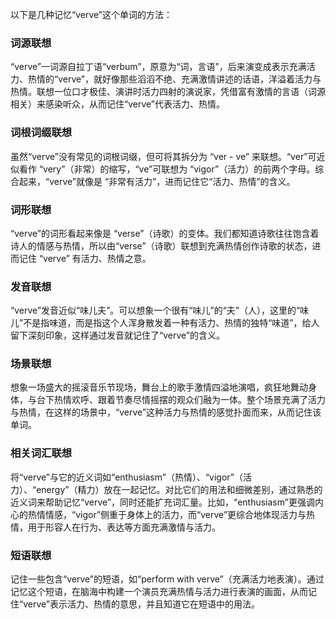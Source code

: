 以下是几种记忆“verve”这个单词的方法：

### 词源联想
“verve”一词源自拉丁语“verbum”，原意为“词，言语”，后来演变成表示充满活力、热情的“verve”，就好像那些滔滔不绝、充满激情讲述的话语，洋溢着活力与热情。联想一位口才极佳、演讲时活力四射的演说家，凭借富有激情的言语（词源相关）来感染听众，从而记住“verve”代表活力、热情。

### 词根词缀联想
虽然“verve”没有常见的词根词缀，但可将其拆分为 “ver - ve” 来联想。“ver”可近似看作 “very”（非常）的缩写，“ve”可联想为 “vigor”（活力）的前两个字母。综合起来，“verve”就像是 “非常有活力”，进而记住它“活力、热情”的含义。

### 词形联想
“verve”的词形看起来像是 “verse”（诗歌）的变体。我们都知道诗歌往往饱含着诗人的情感与热情，所以由“verse”（诗歌）联想到充满热情创作诗歌的状态，进而记住 “verve” 有活力、热情之意。

### 发音联想
“verve”发音近似“味儿夫”。可以想象一个很有“味儿”的“夫”（人），这里的“味儿”不是指味道，而是指这个人浑身散发着一种有活力、热情的独特“味道”，给人留下深刻印象，这样通过发音就记住了“verve”的含义。

### 场景联想
想象一场盛大的摇滚音乐节现场，舞台上的歌手激情四溢地演唱，疯狂地舞动身体，与台下热情欢呼、跟着节奏尽情摇摆的观众们融为一体。整个场景充满了活力与热情，在这样的场景中，“verve”这种活力与热情的感觉扑面而来，从而记住该单词。

### 相关词汇联想
将“verve”与它的近义词如“enthusiasm”（热情）、“vigor”（活力）、“energy”（精力）放在一起记忆。对比它们的用法和细微差别，通过熟悉的近义词来帮助记忆“verve”，同时还能扩充词汇量。比如，“enthusiasm”更强调内心的热情情感，“vigor”侧重于身体上的活力，而“verve”更综合地体现活力与热情，用于形容人在行为、表达等方面充满激情与活力。

### 短语联想
记住一些包含“verve”的短语，如“perform with verve”（充满活力地表演）。通过记忆这个短语，在脑海中构建一个演员充满热情与活力进行表演的画面，从而记住“verve”表示活力、热情的意思，并且知道它在短语中的用法。 